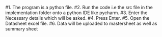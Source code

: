 #1. The program is a python file.
#2. Run the code i.e the src file in the implementation folder onto a python IDE like pycharm.
#3. Enter the Necessary details which will be asked.
#4. Press Enter.
#5. Open the Datasheet excel file. 
#6. Data will be uploaded to mastersheet as well as summary sheet
